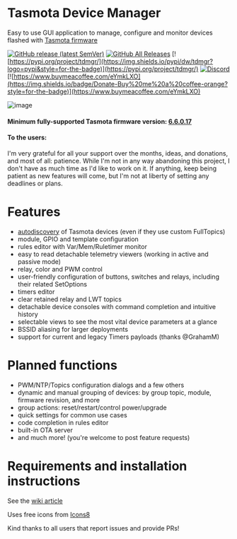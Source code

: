 # Tasmota Device Manager
Easy to use GUI application to manage, configure and monitor devices flashed with [Tasmota firmware](https://github.com/arendst/Tasmota)

[![GitHub release (latest SemVer)](https://img.shields.io/github/v/release/jziolkowski/tdm?style=for-the-badge)](https://github.com/jziolkowski/tdm/releases/latest)
[![GitHub All Releases](https://img.shields.io/github/downloads/jziolkowski/tdm/total?logo=github&style=for-the-badge)](https://github.com/jziolkowski/tdm/releases/latest)
[![https://pypi.org/project/tdmgr/](https://img.shields.io/pypi/dw/tdmgr?logo=pypi&style=for-the-badge)](https://pypi.org/project/tdmgr/)
[![Discord](https://img.shields.io/discord/545967340794413078?logo=discord&style=for-the-badge)](https://discord.gg/eAhVDXM)
[![https://www.buymeacoffee.com/eYmkLXO](https://img.shields.io/badge/Donate-Buy%20me%20a%20coffee-orange?style=for-the-badge)](https://www.buymeacoffee.com/eYmkLXO)

![image](https://github.com/user-attachments/assets/c25ee733-7395-4eb5-b715-5bfaf82059ef)


#### Minimum fully-supported Tasmota firmware version: [6.6.0.17](https://github.com/arendst/Tasmota/blob/development/tasmota/CHANGELOG.md#66017-20191009)

#### To the users:
I'm very grateful for all your support over the months, ideas, and donations, and most of all: patience.
While I'm not in any way abandoning this project, I don't have as much time as I'd like to work on it. If anything, keep being patient as new features will come, but I'm not at liberty of setting any deadlines or plans.


# Features

 - [autodiscovery](https://github.com/jziolkowski/tdm/wiki/Autodiscovery) of Tasmota devices (even if they use custom FullTopics)
 - module, GPIO and template configuration
 - rules editor with Var/Mem/Ruletimer monitor
 - easy to read detachable telemetry viewers (working in active and passive mode)
 - relay, color and PWM control
 - user-friendly configuration of buttons, switches and relays, including their related SetOptions
 - timers editor
 - clear retained relay and LWT topics
 - detachable device consoles with command completion and intuitive history
 - selectable views to see the most vital device parameters at a glance
 - BSSID aliasing for larger deployments
 - support for current and legacy Timers payloads (thanks @GrahamM)

# Planned functions

 - PWM/NTP/Topics configuration dialogs and a few others
 - dynamic and manual grouping of devices: by group topic, module, firmware revision, and more
 - group actions: reset/restart/control power/upgrade
 - quick settings for common use cases
 - code completion in rules editor
 - built-in OTA server
 - and much more! (you're welcome to post feature requests)

# Requirements and installation instructions

See the [wiki article](https://github.com/jziolkowski/tdm/wiki/Prerequisites-installation-and-running)

Uses free icons from [Icons8](https://icons8.com)

Kind thanks to all users that report issues and provide PRs!

